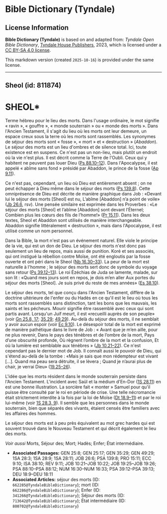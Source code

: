 # Bible Dictionary (Tyndale)

## License Information

**Bible Dictionary (Tyndale)** is based on and adapted from: _Tyndale Open Bible Dictionary_, [Tyndale House Publishers](https://tyndaleopenresources.com/), 2023, which is licensed under a [CC BY-SA 4.0 license](https://creativecommons.org/licenses/by-sa/4.0/legalcode.en).

This markdown version (created `2025-10-16`) is provided under the same license.



--------------------------------

## Sheol (id: 811874)

SHEOL\*
=======

Terme hébreu pour le lieu des morts. Dans l'usage ordinaire, le mot signifie « ravin », « gouffre », « monde souterrain » ou « monde des morts ». Dans l'Ancien Testament, il s'agit du lieu où les morts ont leur demeure, un espace creux sous la terre où les morts sont rassemblés. Les synonymes de séjour des morts sont « fosse », « mort » et « destruction » (*Abaddon*). Le séjour des morts est un lieu d'ombres et de silence total. Ici, toute existence est en suspens. Ce n'est pas un non\-lieu, mais plutôt un endroit où la vie n'est plus. Il est décrit comme la Terre de l'Oubli. Ceux qui y habitent ne peuvent pas louer Dieu ([Ps 88\.10–12](https://ref.ly/Ps88:10-Ps88:12)). Dans l'Apocalypse, il est appelé « abîme sans fond » présidé par Abaddon, le prince de la fosse ([Ap 9\.11](https://ref.ly/Rev9:11)).

Ce n'est pas, cependant, un lieu où Dieu est entièrement absent ; on ne peut échapper à Dieu même dans le séjour des morts ([Ps 139\.8](https://ref.ly/Ps139:8)). Cette omniprésence de Dieu est décrite de manière graphique dans Job : «Devant lui le séjour des morts \[Sheol] est nu, L’abîme \[Abaddon] n’a point de voile» ([Jb 26\.6](https://ref.ly/Job26:6), rsv). Une pensée similaire est exprimée dans les Proverbes : «Le séjour des morts \[Sheol] et l’abîme \[Abaddon] sont devant l’Éternel; Combien plus les cœurs des fils de l’homme!» ([Pr 15\.11](https://ref.ly/Prov15:11)). Dans les deux textes, Sheol et Abaddon sont utilisés de manière interchangeable. Abaddon signifie littéralement « destruction », mais dans l'Apocalypse, il est utilisé comme un nom personnel.

Dans la Bible, la mort n'est pas un événement naturel. Elle viole le principe de la vie, qui est un don de Dieu. Le séjour des morts n'est donc pas seulement un lieu de repos, mais aussi de punition. Koré et ses associés, qui ont instigué la rébellion contre Moïse, ont été engloutis par la fosse ouverte et ont péri dans le Sheol ([Nb 16\.30–33](https://ref.ly/Num16:30-Num16:33)). La peur de la mort est naturelle à l'homme ; le séjour des morts sert donc de symbole du voyage sans retour ([Ps 39\.12–13](https://ref.ly/Ps39:12-Ps39:13)). Le roi Ézéchias de Juda se lamente, malade, sur son lit : «Quand mes jours sont en repos, je dois m’en aller Aux portes du séjour des morts \[Sheol]. Je suis privé du reste de mes années» ([Es 38\.10](https://ref.ly/Isa38:10)).

Le séjour des morts, tel que conçu dans l'Ancien Testament, diffère de la doctrine ultérieure de l'enfer ou du Hadès en ce qu'il est le lieu où tous les morts sont rassemblés sans distinction, tant les bons que les mauvais, les saints et les pécheurs. Mourir signifie être rassemblé avec ceux qui sont partis avant. Lorsqu'un Juif meurt, il est «recueilli auprès de son peuple» (voir [Gn 25\.8, 17](https://ref.ly/Gen25:8,Gen25:17); [35\.29](https://ref.ly/Gen35:29); [49\.29](https://ref.ly/Gen49:29)). Au\-delà du séjour des morts, il ne semblait y avoir aucun espoir (voir [Ec 9\.10](https://ref.ly/Eccl9:10)). Le désespoir total de la mort est exprimé de manière pathétique dans le livre de Job : « Avant que je m’en aille, pour ne plus revenir, Dans le pays des ténèbres et de l’ombre de la mort, Pays d’une obscurité profonde, Où règnent l’ombre de la mort et la confusion, Et où la lumière est semblable aux ténèbres » ([Jb 10\.21–22](https://ref.ly/Job10:21-Job10:22)). Ce n'est cependant pas le dernier mot de Job. Il connaît aussi le pouvoir de Dieu, qui s'étend au\-delà de la tombe : «Mais je sais que mon rédempteur est vivant \[...]. Quand ma peau sera détruite, il se lèvera ; Quand je n’aurai plus de chair, je verrai Dieu» ([19\.25–26](https://ref.ly/Job19:25-Job19:26)).

L'idée que les morts résident dans le monde souterrain persiste dans l'Ancien Testament. L'incident avec Saül et la médium d'En\-Dor ([1S 28\.11](https://ref.ly/1Sam28:11)) en est une bonne illustration. La sorcière fait « monter » Samuel pour qu'il puisse être consulté par le roi en période de crise. Une telle nécromancie était strictement interdite à la fois par la loi de Moïse ([Dt 18\.9–11](https://ref.ly/Deut18:9-Deut18:11)) et par le roi lui\-même (voir [1S 28\.3, 9](https://ref.ly/1Sam28:3,1Sam28:9)). Il semble que les personnes dans le monde souterrain, bien que séparés des vivants, étaient censés être familiers avec les affaires des hommes.

Le séjour des morts est à peu près équivalent au mot grec hardes qui est souvent trouvé dans le Nouveau Testament et qui décrit également le lieu des morts.

*Voir aussi* Morts, Séjour des; Mort; Hadès; Enfer; État intermédiaire.

* **Associated Passages:** GEN 25:8; GEN 25:17; GEN 35:29; GEN 49:29; 1SA 28:3; 1SA 28:9; 1SA 28:11; JOB 26:6; PSA 139:8; PRO 15:11; ECC 9:10; ISA 38:10; REV 9:11; JOB 10:21–JOB 10:22; JOB 19:25–JOB 19:26; PSA 88:10–PSA 88:12; NUM 16:30–NUM 16:33; PSA 39:12–PSA 39:13; DEU 18:9–DEU 18:11
* **Associated Articles:** séjour des morts (ID: `662285@TyndaleBibleDictionary`); mort (ID: `662286@TyndaleBibleDictionary`); Enfer (ID: `341266@TyndaleBibleDictionary`); Séjour des morts (ID: `713642@TyndaleBibleDictionary`); État intermédiaire (ID: `800702@TyndaleBibleDictionary`)


